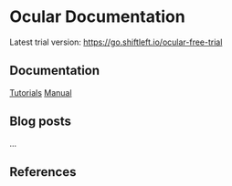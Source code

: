 Ocular Documentation
====================

Latest trial version: https://go.shiftleft.io/ocular-free-trial

Documentation
-------------

[Tutorials](tutorials/index.d)
[Manual](manual/index.md)

Blog posts
----------
...

References
----------